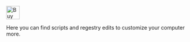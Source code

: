 <a href='https://ko-fi.com/I2I01RWL4' target='_blank'><img height='36' style='border:0px;height:36px;' src='https://cdn.ko-fi.com/cdn/kofi1.png?v=2' border='0' alt='Buy Me a Coffee at ko-fi.com' /></a>

Here you can find scripts and regestry edits to customize your computer more.
